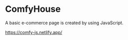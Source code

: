 # ComfyHouse

A basic e-commerce page is created by using JavaScript.

https://comfy-js.netlify.app/
